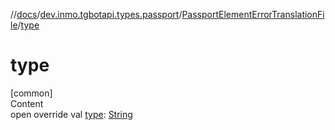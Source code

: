 //[docs](../../../index.md)/[dev.inmo.tgbotapi.types.passport](../index.md)/[PassportElementErrorTranslationFile](index.md)/[type](type.md)



# type  
[common]  
Content  
open override val [type](type.md): [String](https://kotlinlang.org/api/latest/jvm/stdlib/kotlin/-string/index.html)  



